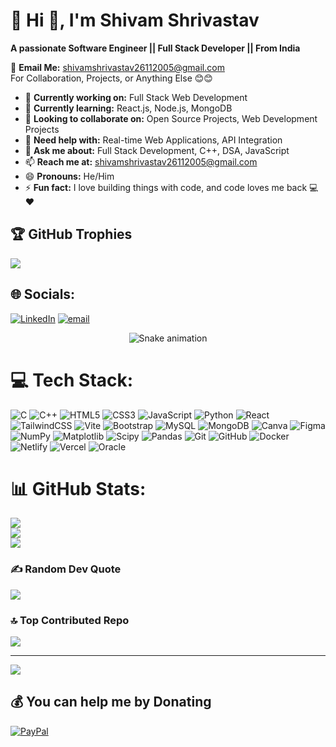 # 💫 Hi 👋, I'm Shivam Shrivastav  
**A passionate Software Engineer || Full Stack Developer || From India**

📧 **Email Me:** shivamshrivastav26112005@gmail.com  
For Collaboration, Projects, or Anything Else 😊😊

- 🔭 **Currently working on:** Full Stack Web Development  
- 🌱 **Currently learning:** React.js, Node.js, MongoDB  
- 👯 **Looking to collaborate on:** Open Source Projects, Web Development Projects  
- 🤔 **Need help with:** Real-time Web Applications, API Integration  
- 💬 **Ask me about:** Full Stack Development, C++, DSA, JavaScript  
- 📫 **Reach me at:** shivamshrivastav26112005@gmail.com  
- 😄 **Pronouns:** He/Him  
- ⚡ **Fun fact:** I love building things with code, and code loves me back 💻❤️  


## 🏆 GitHub Trophies
![](https://github-profile-trophy.vercel.app/?username=ShivamShrivastav26112005&theme=radical&no-frame=false&no-bg=true&margin-w=4)

  
## 🌐 Socials:
[![LinkedIn](https://img.shields.io/badge/LinkedIn-%230077B5.svg?logo=linkedin&logoColor=white)](https://linkedin.com/in/https://www.linkedin.com/in/shivam-shrivastav2611/) [![email](https://img.shields.io/badge/Email-D14836?logo=gmail&logoColor=white)](mailto:shivamshrivastav26112005@gmail.com) 

<!-- Snake Game Repo View -->

<div align="center">
  <img src="https://profile-readme-generator.com/assets/snake.svg" alt="Snake animation" />
</div>

# 💻 Tech Stack:
![C](https://img.shields.io/badge/c-%2300599C.svg?style=for-the-badge&logo=c&logoColor=white) ![C++](https://img.shields.io/badge/c++-%2300599C.svg?style=for-the-badge&logo=c%2B%2B&logoColor=white) ![HTML5](https://img.shields.io/badge/html5-%23E34F26.svg?style=for-the-badge&logo=html5&logoColor=white) ![CSS3](https://img.shields.io/badge/css3-%231572B6.svg?style=for-the-badge&logo=css3&logoColor=white) ![JavaScript](https://img.shields.io/badge/javascript-%23323330.svg?style=for-the-badge&logo=javascript&logoColor=%23F7DF1E) ![Python](https://img.shields.io/badge/python-3670A0?style=for-the-badge&logo=python&logoColor=ffdd54) ![React](https://img.shields.io/badge/react-%2320232a.svg?style=for-the-badge&logo=react&logoColor=%2361DAFB) ![TailwindCSS](https://img.shields.io/badge/tailwindcss-%2338B2AC.svg?style=for-the-badge&logo=tailwind-css&logoColor=white) ![Vite](https://img.shields.io/badge/vite-%23646CFF.svg?style=for-the-badge&logo=vite&logoColor=white) ![Bootstrap](https://img.shields.io/badge/bootstrap-%238511FA.svg?style=for-the-badge&logo=bootstrap&logoColor=white) ![MySQL](https://img.shields.io/badge/mysql-4479A1.svg?style=for-the-badge&logo=mysql&logoColor=white) ![MongoDB](https://img.shields.io/badge/MongoDB-%234ea94b.svg?style=for-the-badge&logo=mongodb&logoColor=white) ![Canva](https://img.shields.io/badge/Canva-%2300C4CC.svg?style=for-the-badge&logo=Canva&logoColor=white) ![Figma](https://img.shields.io/badge/figma-%23F24E1E.svg?style=for-the-badge&logo=figma&logoColor=white) ![NumPy](https://img.shields.io/badge/numpy-%23013243.svg?style=for-the-badge&logo=numpy&logoColor=white) ![Matplotlib](https://img.shields.io/badge/Matplotlib-%23ffffff.svg?style=for-the-badge&logo=Matplotlib&logoColor=black) ![Scipy](https://img.shields.io/badge/SciPy-%230C55A5.svg?style=for-the-badge&logo=scipy&logoColor=%white) ![Pandas](https://img.shields.io/badge/pandas-%23150458.svg?style=for-the-badge&logo=pandas&logoColor=white) ![Git](https://img.shields.io/badge/git-%23F05033.svg?style=for-the-badge&logo=git&logoColor=white) ![GitHub](https://img.shields.io/badge/github-%23121011.svg?style=for-the-badge&logo=github&logoColor=white) ![Docker](https://img.shields.io/badge/docker-%230db7ed.svg?style=for-the-badge&logo=docker&logoColor=white) ![Netlify](https://img.shields.io/badge/netlify-%23000000.svg?style=for-the-badge&logo=netlify&logoColor=#00C7B7) ![Vercel](https://img.shields.io/badge/vercel-%23000000.svg?style=for-the-badge&logo=vercel&logoColor=white) ![Oracle](https://img.shields.io/badge/Oracle-F80000?style=for-the-badge&logo=oracle&logoColor=white)
# 📊 GitHub Stats:
![](https://github-readme-stats.vercel.app/api?username=ShivamShrivastav26112005&theme=blue-green&hide_border=false&include_all_commits=true&count_private=false)<br/>
![](https://nirzak-streak-stats.vercel.app/?user=ShivamShrivastav26112005&theme=blue-green&hide_border=false)<br/>
![](https://github-readme-stats.vercel.app/api/top-langs/?username=ShivamShrivastav26112005&theme=blue-green&hide_border=false&include_all_commits=true&count_private=false&layout=compact)

### ✍️ Random Dev Quote
![](https://quotes-github-readme.vercel.app/api?type=horizontal&theme=radical)

### 🔝 Top Contributed Repo
![](https://github-contributor-stats.vercel.app/api?username=ShivamShrivastav26112005&limit=5&theme=dark&combine_all_yearly_contributions=true)

---
[![](https://visitcount.itsvg.in/api?id=ShivamShrivastav26112005&icon=0&color=0)](https://visitcount.itsvg.in)

  ## 💰 You can help me by Donating
  [![PayPal](https://img.shields.io/badge/PayPal-00457C?style=for-the-badge&logo=paypal&logoColor=white)](https://paypal.me/9670190292@ptaxis) 

  
<!-- Proudly created with GPRM ( https://gprm.itsvg.in ) -->
